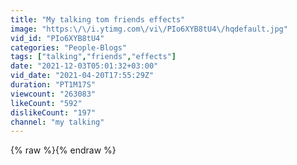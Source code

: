 ```yaml
---
title: "My talking tom friends effects"
image: "https:\/\/i.ytimg.com\/vi\/PIo6XYB8tU4\/hqdefault.jpg"
vid_id: "PIo6XYB8tU4"
categories: "People-Blogs"
tags: ["talking","friends","effects"]
date: "2021-12-03T05:01:32+03:00"
vid_date: "2021-04-20T17:55:29Z"
duration: "PT1M17S"
viewcount: "263083"
likeCount: "592"
dislikeCount: "197"
channel: "my talking"
---
```

{% raw %}{% endraw %}

